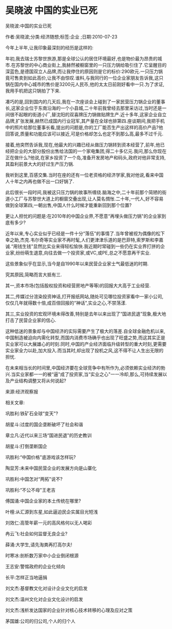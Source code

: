 # 吴晓波  中国的实业已死    
    
吴晓波:中国的实业已死    
作者:吴晓波;分类:经济随想;标签:企业 ;日期:2010-07-23    
今年上半年,让我印象最深刻的经历是这样的:    
年初,我去瑞士苏黎世旅游,那是全球公认的居住环境最好,也是物价最为昂贵的城市.在苏黎世的中心商业街上,我赫然被橱窗里的一只压力锅给吸引住了.它呈醒目的深蓝色,是德国双立人品牌,而让我停住的原因则是它的标价:290欧元.一只压力锅竟可售卖到如此高价,让我不由惊叹.谁料,与我同行的一位企业家朋友告诉我,这只锅在国内中心城市的售价是3200元人民币,他的太太日前刚好看中一只.为了求证,我用手机把这只锅拍了下来.    
凑巧的是,回到国内的几天后,我在一次座谈会上碰到了一家民营压力锅企业的董事长,这家企业位于东南沿海的一个小县城,二十年前我曾经去那里采访过,当时还是一间很不起眼的街道小厂,替沈阳的双喜牌压力锅做贴牌生产.近十多年,这家企业自立品牌,扩张发展,赫然已成国内行业冠军,其产量在全球也排第四.座谈期间,我把手机中的照片给那位董事长看,提出的问题是,你的工厂能否生产出这样的高价产品?他回答说,质量和功能应该可以接近,可是价格却怎么也定不到那么高,最多不过千元.    
接着,他突然告诉我,现在,他最大的兴趣已经从做压力锅转到资本经营了,前年,他已经把企业的大部分股份出售给法国的一个家电集团,得二十多亿元.我问,那么你现在正在做什么?他说,在家乡投资了一个岛,准备开发房地产和码头,政府对他非常支持,其盈利前景大大的好过生产压力锅.    
我听到这里,百感交集.当时在座的还有一位老资格的经济学家,我对他说,看来中国人十年之内再也做不出一口好锅了.    
此后很长一段时间,我被这只压力锅的故事所缠绕.脑海之中,二十年前那个简陋的街道小工厂与苏黎世大道上的橱窗交叠出现,让人莫名惆怅.二十年,一代人,好不容易做到全球第四,一朝出售,中国人什么时候才能重新回到那个位置?    
更让人担忧的问题是:在2010年的中国企业界,不愿意“再埋头做压力锅"的企业家到底有多少?    
近年以来,专心实业似乎已经是一件十分“落伍"的事情了.当年曾被视为偶像的松下幸之助,杰克.韦尔奇等实业家不再时髦,人们更津津乐道的是巴菲特,索罗斯和李嘉诚.“用钱生钱"显然比实业来得轻松愉快.我近期时常碰到一些仍在实业界打拼的企业家,纷纷萌生退意,向往去做一个投资家,或VC,或PE,总之不愿意再干实业.    
这些景象似乎在显示,当今是自1990年以来民营企业家士气最低迷的时期.    
究其原因,简略而言大抵有三.    
其一,资本市场(包括股权投资和经营房地产等等)的回报大大高于工业经营.    
其二,传媒过分渲染投资神话,打开报纸网站,随处可见哪位投资家看中一家小公司,仅仅几年就得数十倍,成百倍回报的“神话",实业之心,不禁荡漾.    
其三,实业投资的宏观环境未得改善,特别是去年以来出现了“国进民退"现象,极大地打击了民营企业家的信心.    
这种低迷的景象却与中国经济的实际需要产生了极大的落差.自全球金融危机以来,中国制造被迫向内需化转型,而国内消费市场确乎也出现了旺盛之势,而这其实正是实业家可以大展雄心的时刻.同时,中国的产业经济面临升级转型的重大时刻,更需要实业家全力以赴,加大投入.而当其时,却出现了投机之风,这不得不让人生出无限的担忧.    
在未来相当长的时间里,中国经济要在全球竞争中有所作为,必须依赖实业经济的勃兴.当实业家都一一的被“逼"成了投资家,当“实业之心"一一冷却,那么,可持续发展以及产业结构调整又将从何说起?    
来源:经济观察报    
    
相关文章:    
巩胜利:铁矿石全球“变天"?    
胡星斗:过度的国企垄断破坏了社会和谐    
章立凡:近代以来三场“国进民退"的历史教训    
胡星斗:打倒垄断国企    
巩胜利:“中国价格"底游戏该怎样玩?    
陶显芳:未来中国民营企业的发展方向是山寨化    
巩胜利:中国怎对“两拓"说不?    
巩胜利:“不公不母"王老吉    
傅国涌:中国企业家的本土传统在哪里?    
叶檀:从汇源到东星,如此逼迫民企实属目光短浅    
刘效仁:高管年薪一元的高风格何以无人喝彩    
冉云飞:社会如何监督无良企业?    
薛涌:大学生,请先淘粪再打高尔夫!    
时寒冰:剖析数万家中小企业倒闭根源    
王志安:警惕政府的企业化倾向    
长平:怎样正当地逼捐    
刘文杰:基督教文化对设计企业文化的启发    
刘文杰:温州文化对企业文化设计的启发    
刘文杰:浅析发达国家的企业针对核心技术转移的心理及应对之策    
茅国雄:公司的归公司,个人的归个人